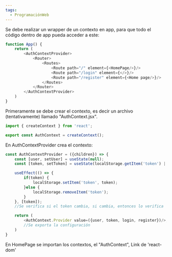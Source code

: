 ```yaml
---
tags:
  - ProgramaciónWeb
---
```

Se debe realizar un wrapper de un contexto en app, para que todo el código dentro de app pueda acceder a este:
```js
function App() {
	return (
		<AuthContextProvider>
			<Router>
				<Routes>
					<Route path="/" element={<HomePage/>}/>
					<Route path="/login" element={</>}/>
					<Route path="/register" element={<Home page/>}/>
				</Routes>
			</Router>
		</AuthContextProvider>
	)
}
```

Primeramente se debe crear el contexto, es decir un archivo (tentativamente) llamado "AuthContext.jsx".

```js
import { createContext } from 'react';

export const AuthContext = createContext();
```

En AuthContextProvider crea el contexto:
```js
const AuthContextProvider = ({children}) => {
	const [user, setUser] = useState(null);
	const [token, setToken] = useState(localStorage.getItem('token') || '');

	useEffect(() => {
		if(token) {
			localStorage.setItem('token', token);
		}else {
			localStorage.removeItem('token');	
		}
	}, [token]);
	//Se verifica si el token cambia, si cambia, entonces lo verifica

	return (
		<AuthContext.Provider value=({user, token, login, register})/>;
		//Se exporta la configuración
	)
}
```


En HomePage se importan los contextos, el "AuthContext", Link de 'react-dom'